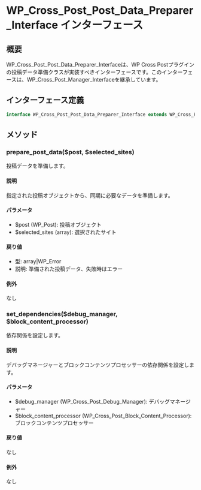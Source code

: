 # WP_Cross_Post_Post_Data_Preparer_Interface インターフェース

## 概要

WP_Cross_Post_Post_Data_Preparer_Interfaceは、WP Cross Postプラグインの投稿データ準備クラスが実装すべきインターフェースです。このインターフェースは、WP_Cross_Post_Manager_Interfaceを継承しています。

## インターフェース定義

```php
interface WP_Cross_Post_Post_Data_Preparer_Interface extends WP_Cross_Post_Manager_Interface
```

## メソッド

### prepare_post_data($post, $selected_sites)
投稿データを準備します。

#### 説明
指定された投稿オブジェクトから、同期に必要なデータを準備します。

#### パラメータ
- $post (WP_Post): 投稿オブジェクト
- $selected_sites (array): 選択されたサイト

#### 戻り値
- 型: array|WP_Error
- 説明: 準備された投稿データ、失敗時はエラー

#### 例外
なし

### set_dependencies($debug_manager, $block_content_processor)
依存関係を設定します。

#### 説明
デバッグマネージャーとブロックコンテンツプロセッサーの依存関係を設定します。

#### パラメータ
- $debug_manager (WP_Cross_Post_Debug_Manager): デバッグマネージャー
- $block_content_processor (WP_Cross_Post_Block_Content_Processor): ブロックコンテンツプロセッサー

#### 戻り値
なし

#### 例外
なし
